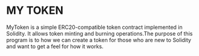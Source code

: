 # MY TOKEN
MyToken is a simple ERC20-compatible token contract implemented in Solidity. It allows token minting and burning operations.The purpose of this program is to how we can create a token for those who are new to Solidity and want to get a feel for how it works.
